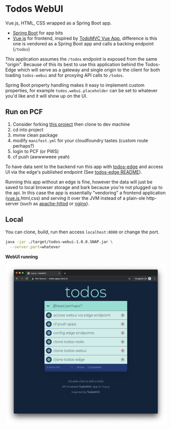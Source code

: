 # Todos WebUI

Vue.js, HTML, CSS wrapped as a Spring Boot app.
 
* [Spring Boot](https://spring.io/projects/spring-boot) for app bits
* [Vue.js](https://vuejs.org/) for frontend, inspired by [TodoMVC Vue App](http://todomvc.com/examples/vue/), difference is this one is vendored as a Spring Boot app and calls a backing endpoint (``/todos``)

This application assumes the ``/todos`` endpoint is exposed from the same "origin".  Because of this its best to use this application behind the Todos-Edge which will serve as a gateway and single origin to the client for both loading ``todos-webui`` and for proxying API calls to ``/todos``.

Spring Boot property handling makes it easy to implement custom properties, for example ``todos.webui.placeholder`` can be set to whatever you'd like and it will show up on the UI.

## Run on PCF

1. Consider forking [this project](https://github.com/corbtastik/todos-webui) then clone to dev machine
1. cd into project
1. mvnw clean package
1. modify ``manifest.yml`` for your cloudfoundry tastes (custom route perhaps?)
1. login to PCF (or PWS)
1. cf push (awwwweee yeah)

To have data sent to the backend run this app with [todos-edge]() and access UI via the edge's published endpoint (See [todos-edge README](https://github.com/corbtastik/todos-edge)).

Running this app without an edge is fine, however the data will just be saved to local browser storage and bark because you're not plugged up to the api.  In this case the app is essentially "vendoring" a frontend application ([vue.js](https://vuejs.org/),html,css) and serving it over the JVM instead of a plain-ole http-server (such as [apache-httpd](https://httpd.apache.org/) or [nginx](https://www.nginx.com/)).    

## Local

You can clone, build, run then access ``localhost:8080`` or change the port.

```bash
java -jar ./target/todos-webui-1.0.0.SNAP.jar \
  --server.port=whatever
``` 

**WebUI running**

<p align="center">
    <img src="https://github.com/corbtastik/todos-images/raw/master/todos-webui/ui.png" width="640">
</p>


